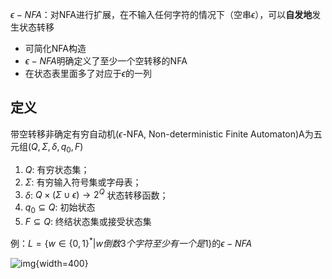 $\epsilon-NFA$：对NFA进行扩展，在不输入任何字符的情况下（空串$\epsilon$），可以**自发地**发生状态转移

- 可简化NFA构造
- $\epsilon-NFA$明确定义了至少一个空转移的NFA
- 在状态表里面多了对应于$\epsilon$的一列

## 定义

带空转移非确定有穷自动机($\epsilon$-NFA, Non-deterministic Finite Automaton)A为五元组($Q,\Sigma,\delta,q_0,F$)

1. $Q$: 有穷状态集；
2. $\Sigma$: 有穷输入符号集或字母表；
3. $\delta$: $Q\times (\Sigma\cup\epsilon)\to2^Q$ 状态转移函数；
4. $q_0\subseteq Q$: 初始状态
5. $F\subseteq Q$: 终结状态集或接受状态集

例：$L=\{w\in\{0,1\}^*|w倒数3个字符至少有一个是1\}$的$\epsilon-NFA$

![img](https://github.com/DINOREXNB/DINOREXNB.github.io/blob/main/docs/images/xsyy5-1.png?raw=true){width=400}